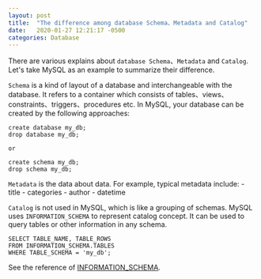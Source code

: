 ```yaml
---
layout: post
title:  "The difference among database Schema、Metadata and Catalog"
date:   2020-01-27 12:21:17 -0500
categories: Database
---
```

There are various explains about `database Schema`、`Metadata` and `Catalog`. Let's take MySQL as an example to summarize their difference.

`Schema` is a kind of layout of a database and interchangeable with the database. It refers to a container which consists of tables、views、constraints、triggers、procedures etc.
In MySQL, your database can be created by the following approaches:

```
create database my_db;
drop database my_db;

or

create schema my_db;
drop schema my_db;
```

`Metadata` is the data about data. For example, typical metadata include:
    - title
    - categories
    - author
    - datetime
    

`Catalog` is not used in MySQL, which is like a grouping of schemas. MySQL uses `INFORMATION_SCHEMA` to represent catalog concept. It can be used to query tables or other information in any schema.

```
SELECT TABLE_NAME, TABLE_ROWS
FROM INFORMATION_SCHEMA.TABLES
WHERE TABLE_SCHEMA = 'my_db';
```

See the reference of [INFORMATION_SCHEMA](https://dev.mysql.com/doc/refman/8.0/en/information-schema.html).
